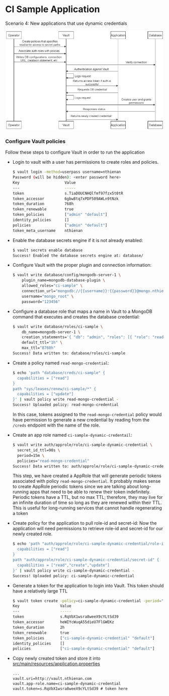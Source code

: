 # CI Sample Application

Scenario 4: New applications that use dynamic credentials

![New applications that use dynamic credentials](docs/scenario-4-vault-dynamic-credential.png)

### Configure Vault policies
Follow these steps to configure Vault in order to run the application

- Login to vault with a user has permissions to create roles and policies.   
  ```bash
  $ vault login -method=userpass username=nthienan
  Password (will be hidden): <enter password here>
  Key                    Value
  ---                    -----
  token                  s.TiaDOUCNHQlfmf97fzx5t0tR
  token_accessor         6gbw8tq7xPDF509AWLn9tNzk
  token_duration         768h
  token_renewable        true
  token_policies         ["admin" "default"]
  identity_policies      []
  policies               ["admin" "default"]
  token_meta_username    nthienan
  ``` 

- Enable the database secrets engine if it is not already enabled:
  ```bash
  $ vault secrets enable database
  Success! Enabled the database secrets engine at: database/
  ```
  
- Configure Vault with the proper plugin and connection information:
  ```bash
  $ vault write database/config/mongodb-server-1 \
      plugin_name=mongodb-database-plugin \
      allowed_roles="ci-sample" \
      connection_url="mongodb://{{username}}:{{password}}@mongo.nthienan.com:27017/admin?ssl=false" \
      username="mongo_root" \
      password="123456"
  ```

- Configure a database role that maps a name in Vault to a MongoDB command that executes and creates the database credential:
  ```bash
  $ vault write database/roles/ci-sample \
      db_name=mongodb-server-1 \
      creation_statements='{ "db": "admin", "roles": [{ "role": "readWrite" }, {"role": "read", "db": "blog"}] }' \
      default_ttl="1h" \
      max_ttl="8760h"
  Success! Data written to: database/roles/ci-sample
  ```

- Create a policy named `read-mongo-credential`:
  ```bash
  $ echo 'path "database/creds/ci-sample" {
    capabilities = ["read"]
  }
  path "sys/leases/renew/ci-sample/*" {
  	capabilities = ["update"]
  }' | vault policy write read-mongo-credential -
  Success! Uploaded policy: read-mongo-credential
  ```
  In this case, tokens assigned to the `read-mongo-credential` policy would have permission to generate a new credential by reading from the `/creds` endpoint with the name of the role.
  
- Create an app role named `ci-sample-dynamic-credentail`:
  ```bash
  $ vault write auth/approle/role/ci-sample-dynamic-credential \
  	secret_id_ttl=90s \
  	period=15m \
  	policies="read-mongo-credential"
  Success! Data written to: auth/approle/role/ci-sample-dynamic-credential
  ```
  This step, we have created a AppRole that will generate periodic tokens associated with policy `read-mongo-credential`.
  It probably makes sense to create AppRole periodic tokens since we are talking about long-running apps that need to be able to renew their token indefinitely.   
  Periodic tokens have a TTL, but no max TTL; therefore, they may live for an infinite duration of time so long as they are renewed within their TTL. This is useful for long-running services that cannot handle regenerating a token

- Create policy for the application to pull role-id and secret-id:
  Now the application will need permissions to retrieve role-id and secret-id for our newly created role.
  ```bash
  $ echo 'path "auth/approle/role/ci-sample-dynamic-credential/role-id" {
    capabilities = ["read"]
  }
  path "auth/approle/role/ci-sample-dynamic-credential/secret-id" {
    capabilities = ["read","create","update"]
  }' | vault policy write ci-sample-dynamic-credential -
  Success! Uploaded policy: ci-sample-dynamic-credential
  ```
  
- Generate a token for the application to login into Vault. This token should have a relatively large TTL
  ```bash
  $ vault token create -policy=ci-sample-dynamic-credential -period="744h"  
  Key                  Value
  ---                  -----
  token                s.RqVbX1wsra8weeX9cYLtSd39
  token_accessor       heWIYcWuqA55dieU7FlGWEKz
  token_duration       2h
  token_renewable      true
  token_policies       ["ci-sample-dynamic-credential" "default"]
  identity_policies    []
  policies             ["ci-sample-dynamic-credential" "default"]
  ```

- Copy newly created token and store it into [src/main/resources/application.properties](src/main/resources/application.properties)
  ```properties
  ...
  vault.uri=http://vault.nthienan.com
  vault.app-role.name=ci-sample-dynamic-credential
  vault.token=s.RqVbX1wsra8weeX9cYLtSd39 # token here
  ```
